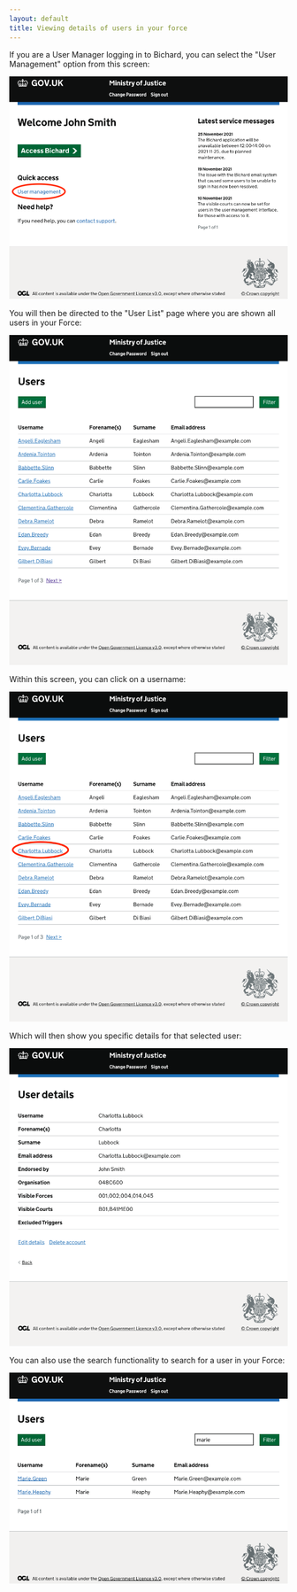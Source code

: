 ```yaml
---
layout: default
title: Viewing details of users in your force
---
```


If you are a User Manager logging in to Bichard, you can select the "User Management" option from this screen:

![Home screen](image1.png)

You will then be directed to the "User List" page where you are shown all users in your Force:

![User list](image2.png)

Within this screen, you can click on a username:

![User link](image3.png)

Which will then show you specific details for that selected user:

![User details](image4.png)

You can also use the search functionality to search for a user in your Force:

![User search](image5.png)

